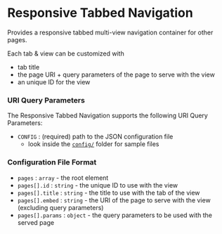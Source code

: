 ﻿# Responsive Tabbed Navigation #

Provides a responsive tabbed multi-view navigation container for other pages.

Each tab & view can be customized with

* tab title
* the page URI + query parameters of the page to serve with the view
* an unique ID for the view

### URI Query Parameters ###

The Responsive Tabbed Navigation supports the following URI Query Parameters:

* `CONFIG` : (required) path to the JSON configuration file
    * look inside the [`config/`](config/) folder for sample files

### Configuration File Format ###

* `pages` : `array` - the root element
* `pages[].id` : `string` - the unique ID to use with the view
* `pages[].title` : `string` - the title to use with the tab of the view
* `pages[].embed` : `string` - the URI of the page to serve with the view 
  (excluding query parameters)
* `pages[].params` : `object` - the query parameters to be used with the served
  page
